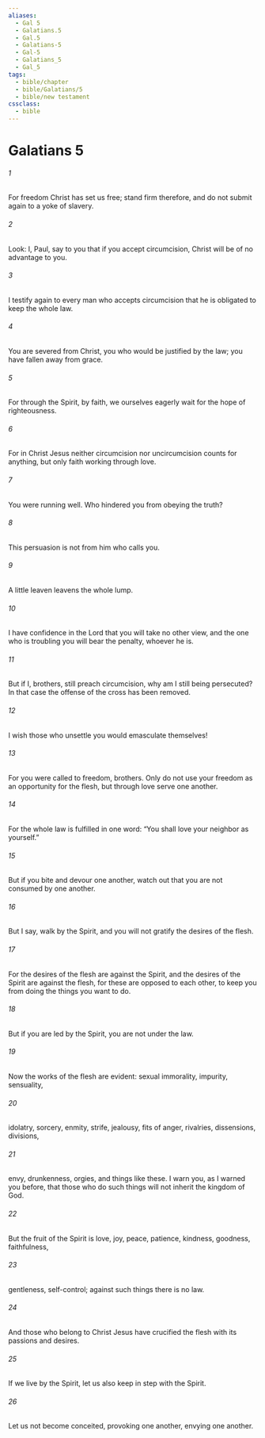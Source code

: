 ```yaml
---
aliases:
  - Gal 5
  - Galatians.5
  - Gal.5
  - Galatians-5
  - Gal-5
  - Galatians_5
  - Gal_5
tags:
  - bible/chapter
  - bible/Galatians/5
  - bible/new testament
cssclass:
  - bible
---
```


# Galatians 5

###### 1
For freedom Christ has set us free; stand firm therefore, and do not submit again to a yoke of slavery.
###### 2
Look: I, Paul, say to you that if you accept circumcision, Christ will be of no advantage to you.
###### 3
I testify again to every man who accepts circumcision that he is obligated to keep the whole law.
###### 4
You are severed from Christ, you who would be justified by the law; you have fallen away from grace.
###### 5
For through the Spirit, by faith, we ourselves eagerly wait for the hope of righteousness.
###### 6
For in Christ Jesus neither circumcision nor uncircumcision counts for anything, but only faith working through love.
###### 7
You were running well. Who hindered you from obeying the truth?
###### 8
This persuasion is not from him who calls you.
###### 9
A little leaven leavens the whole lump.
###### 10
I have confidence in the Lord that you will take no other view, and the one who is troubling you will bear the penalty, whoever he is.
###### 11
But if I, brothers, still preach circumcision, why am I still being persecuted? In that case the offense of the cross has been removed.
###### 12
I wish those who unsettle you would emasculate themselves!
###### 13
For you were called to freedom, brothers. Only do not use your freedom as an opportunity for the flesh, but through love serve one another.
###### 14
For the whole law is fulfilled in one word: “You shall love your neighbor as yourself.”
###### 15
But if you bite and devour one another, watch out that you are not consumed by one another.
###### 16
But I say, walk by the Spirit, and you will not gratify the desires of the flesh.
###### 17
For the desires of the flesh are against the Spirit, and the desires of the Spirit are against the flesh, for these are opposed to each other, to keep you from doing the things you want to do.
###### 18
But if you are led by the Spirit, you are not under the law.
###### 19
Now the works of the flesh are evident: sexual immorality, impurity, sensuality,
###### 20
idolatry, sorcery, enmity, strife, jealousy, fits of anger, rivalries, dissensions, divisions,
###### 21
envy, drunkenness, orgies, and things like these. I warn you, as I warned you before, that those who do such things will not inherit the kingdom of God.
###### 22
But the fruit of the Spirit is love, joy, peace, patience, kindness, goodness, faithfulness,
###### 23
gentleness, self-control; against such things there is no law.
###### 24
And those who belong to Christ Jesus have crucified the flesh with its passions and desires.
###### 25
If we live by the Spirit, let us also keep in step with the Spirit.
###### 26
Let us not become conceited, provoking one another, envying one another.


